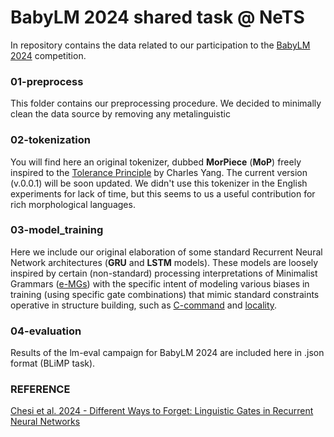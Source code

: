 ﻿# BabyLM 2024 shared task @ NeTS 

In repository contains the data related to our participation to the [BabyLM 2024](https://babylm.github.io/) competition.

### 01-preprocess
This folder contains our preprocessing procedure. 
We decided to minimally clean the data source by removing any metalinguistic 

### 02-tokenization
You will find here an original tokenizer, dubbed **MorPiece** (**MoP**) freely inspired to the [Tolerance Principle](https://lingbuzz.net/lingbuzz/004146) by Charles Yang.
The current version (v.0.0.1) will be soon updated. We didn't use this tokenizer in the English experiments for lack of time, but this seems to us a useful contribution for rich morphological languages.

### 03-model_training
Here we include our original elaboration of some standard Recurrent Neural Network architectures (**GRU** and **LSTM** models). These models are loosely inspired by certain (non-standard) processing interpretations of Minimalist Grammars ([e-MGs](https://github.com/cristianochesi/e-MGs)) with the specific intent of modeling various biases in training (using specific gate combinations) that mimic standard constraints operative in structure building, such as [C-command](http://www.glottopedia.org/index.php/C-command) and [locality](http://glottopedia.org/index.php/Locality).

### 04-evaluation
Results of the lm-eval campaign for BabyLM 2024 are included here in .json format (BLiMP task).

### REFERENCE

[Chesi et al. 2024 - Different Ways to Forget: Linguistic Gates in Recurrent Neural Networks](https://aclanthology.org/2024.conll-babylm.9/)
